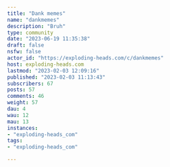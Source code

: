 ```yaml
---
title: "Dank memes" 
name: "dankmemes"
description: "Bruh"
type: community
date: "2023-06-19 11:35:38"
draft: false
nsfw: false
actor_id: "https://exploding-heads.com/c/dankmemes"
host: exploding-heads.com
lastmod: "2023-02-03 12:09:16"
published: "2023-02-03 11:13:43"
subscribers: 67
posts: 57
comments: 46
weight: 57
dau: 4
wau: 12
mau: 13
instances:
- "exploding-heads_com"
tags: 
- "exploding-heads_com"

---
```

